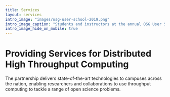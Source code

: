 ```yaml
---
title: Services
layout: services
intro_image: "images/osg-user-school-2019.png"
intro_image_caption: "Students and instructors at the annual OSG User School."
intro_image_hide_on_mobile: true
---
```


# Providing Services for Distributed High Throughput Computing

The partnership delivers state-of-the-art technologies to campuses
across the nation, enabling researchers and collaborations to use
throughput computing to tackle a range of open science problems.
